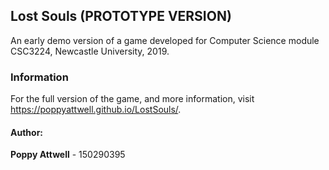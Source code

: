 ## Lost Souls (PROTOTYPE VERSION)

An early demo version of a game developed for Computer Science module CSC3224, Newcastle University, 2019.

### Information

For the full version of the game, and more information, visit <https://poppyattwell.github.io/LostSouls/>.


#### Author:

**Poppy Attwell** - 150290395
